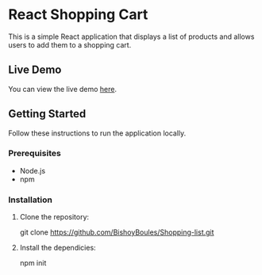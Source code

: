 # React Shopping Cart

This is a simple React application that displays a list of products and allows users to add them to a shopping cart.

## Live Demo

You can view the live demo [here](https://splendorous-rabanadas-ff1827.netlify.app/).

## Getting Started

Follow these instructions to run the application locally.

### Prerequisites

- Node.js
- npm

### Installation

1. Clone the repository:

    git clone https://github.com/BishoyBoules/Shopping-list.git

2. Install the dependicies:

    npm init
